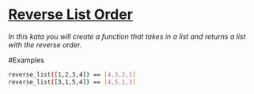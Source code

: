 #     [Reverse List Order](https://www.codewars.com/kata/reverse-list-order)

*In this kata you will create a function that takes in a list and returns a list with the reverse order.*

#Examples
```sh
reverse_list([1,2,3,4]) == [4,3,2,1]
reverse_list([3,1,5,4]) == [4,5,1,3]
```
